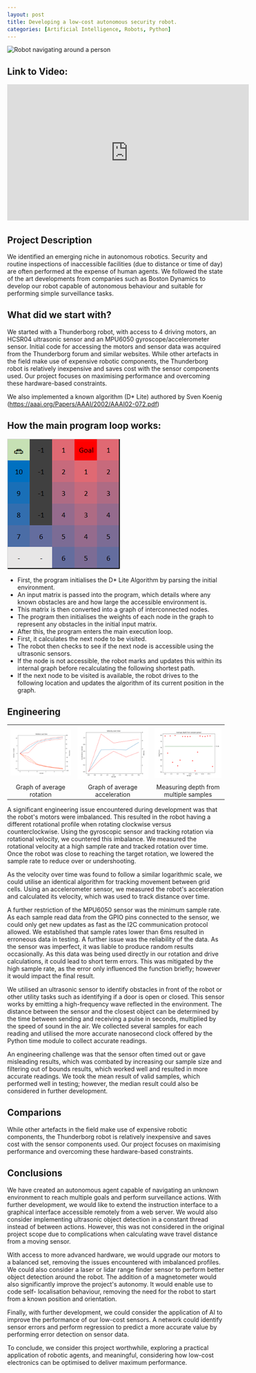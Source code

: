 ```yaml
---
layout: post
title: Developing a low-cost autonomous security robot.
categories: [Artificial Intelligence, Robots, Python]
---
```



![Robot navigating around a person](/images/2022-07-10-autonomous-security-robot/Avoid.gif)


## Link to Video:
<iframe width="560" height="315" src="https://www.youtube.com/watch?v=Cxio2eama3M" title="YouTube video player" frameborder="0" allow="accelerometer; autoplay; clipboard-write; encrypted-media; gyroscope; picture-in-picture" allowfullscreen></iframe>

## Project Description 
We identified an emerging niche in autonomous robotics. Security and routine inspections of inaccessible facilities (due to distance or time of day) are often performed at the expense of human agents. We followed the state of the art developments from companies such as Boston Dynamics to develop our robot capable of autonomous behaviour and suitable for performing simple surveillance tasks.

## What did we start with?
We started with a Thunderborg robot, with access to 4 driving motors, an HCSR04 ultrasonic sensor and an MPU6050 gyroscope/accelerometer sensor. Initial code for accessing the motors and sensor data was acquired from the Thunderborg forum and similar websites.
While other artefacts in the field make use of expensive robotic components, the Thunderborg robot is relatively inexpensive and saves cost with the sensor components used. Our project focuses on maximising performance and overcoming these hardware-based constraints.

We also implemented a known algorithm (D* Lite) authored by Sven Koenig (https://aaai.org/Papers/AAAI/2002/AAAI02-072.pdf)


## How the main program loop works:
![D* Lite example](/images/2022-07-10-autonomous-security-robot/example.gif)

- First, the program initialises the D* Lite Algorithm by parsing the initial environment.
- An input matrix is passed into the program, which details where any known obstacles are and how large the accessible environment is. 
- This matrix is then converted into a graph of interconnected nodes. 
- The program then initialises the weights of each node in the graph to represent any obstacles in the initial input matrix.
- After this, the program enters the main execution loop. 
- First, it calculates the next node to be visited. 
- The robot then checks to see if the next node is accessible using the ultrasonic sensors. 
- If the node is not accessible, the robot marks and updates this within its internal graph before recalculating the following shortest path. 
- If the next node to be visited is available, the robot drives to the following location and updates the algorithm of its current position in the graph. 


## Engineering
| | | |
|:---:|:---:|:---:|
| ![](/images/2022-07-10-autonomous-security-robot/mpu6050_rotation.png) | ![](/images/2022-07-10-autonomous-security-robot/mpu6050_velocity.png) | ![](/images/2022-07-10-autonomous-security-robot/hcsr_depth.png) |
| Graph of average rotation | Graph of average acceleration | Measuring depth from multiple samples |

A significant engineering issue encountered during development was that the robot's motors were imbalanced. This resulted in the robot having a different rotational profile when rotating clockwise versus counterclockwise. Using the gyroscopic sensor and tracking rotation via rotational velocity, we countered this imbalance. We measured the rotational velocity at a high sample rate and tracked rotation over time. Once the robot was close to reaching the target rotation, we lowered the sample rate to reduce over or undershooting. 

As the velocity over time was found to follow a similar logarithmic scale, we could utilise an identical algorithm for tracking movement between grid cells. Using an accelerometer sensor, we measured the robot's acceleration and calculated its velocity, which was used to track distance over time.

A further restriction of the MPU6050 sensor was the minimum sample rate. As each sample read data from the GPIO pins connected to the sensor, we could only get new updates as fast as the I2C communication protocol allowed. We established that sample rates lower than 6ms resulted in erroneous data in testing. A further issue was the reliability of the data. As the sensor was imperfect, it was liable to produce random results occasionally. As this data was being used directly in our rotation and drive calculations, it could lead to short term errors. This was mitigated by the high sample rate, as the error only influenced the function briefly; however it would impact the final result.

We utilised an ultrasonic sensor to identify obstacles in front of the robot or other utility tasks such as identifying if a door is open or closed. This sensor works by emitting a high-frequency wave reflected in the environment. The distance between the sensor and the closest object can be determined by the time between sending and receiving a pulse in seconds, multiplied by the speed of sound in the air. We collected several samples for each reading and utilised the more accurate nanosecond clock offered by the Python time module to collect accurate readings. 

An engineering challenge was that the sensor often timed out or gave misleading results, which was combated by increasing our sample size and filtering out of bounds results, which worked well and resulted in more accurate readings. We took the mean result of valid samples, which performed well in testing; however, the median result could also be considered in further development.

## Comparions
While other artefacts in the field make use of expensive robotic components, the Thunderborg robot is relatively inexpensive and saves cost with the sensor components used. Our project focuses on maximising performance and overcoming these hardware-based constraints.

## Conclusions
We have created an autonomous agent capable of navigating an unknown environment to reach multiple goals and perform surveillance actions. 
With further development, we would like to extend the instruction interface to a graphical interface accessible remotely from a web server. We would also consider implementing ultrasonic object detection in a constant thread instead of between actions. However, this was not considered in the original project scope due to complications when calculating wave travel distance from a moving sensor.

With access to more advanced hardware, we would upgrade our motors to a balanced set, removing the issues encountered with imbalanced profiles. We could also consider a laser or lidar range finder sensor to perform better object detection around the robot. The addition of a magnetometer would also significantly improve the project's autonomy. It would enable use to code self- localisation behaviour, removing the need for the robot to start from a known position and orientation.
 
Finally, with further development, we could consider the application of AI to improve the performance of our low-cost sensors. A network could identify sensor errors and perform regression to predict a more accurate value by performing error detection on sensor data.
 
To conclude, we consider this project worthwhile, exploring a practical application of robotic agents, and meaningful, considering how low-cost electronics can be optimised to deliver maximum performance.
